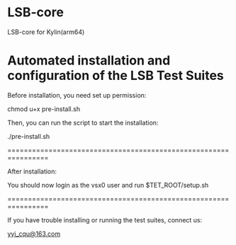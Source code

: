 # LSB-core
LSB-core for Kylin(arm64)


Automated installation and configuration of the LSB Test Suites
================================================================

Before installation, you need set up permission:

chmod u+x pre-install.sh

Then, you can run the script to start the installation:

./pre-install.sh

================================================================

After installation:

You should now login as the vsx0 user and run $TET_ROOT/setup.sh

================================================================

If you have trouble installing or running the test suites, connect us:

yyj_cqu@163.com
